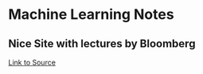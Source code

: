 # Machine Learning Notes

## Nice Site with lectures by Bloomberg
[Link to Source]('https://bloomberg.github.io/foml/#lectures')